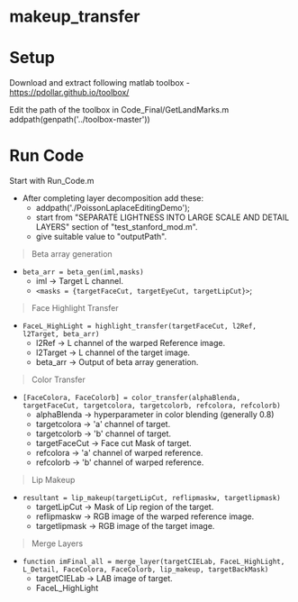 # makeup_transfer

# Setup
Download and extract following matlab toolbox - 
https://pdollar.github.io/toolbox/

Edit the path of the toolbox in Code_Final/GetLandMarks.m
addpath(genpath('../toolbox-master'))

# Run Code
Start with Run_Code.m


* After completing layer decomposition add these: 
  * addpath('./PoissonLaplaceEditingDemo'); 
  * start from "SEPARATE LIGHTNESS INTO LARGE SCALE AND DETAIL LAYERS" section of "test_stanford_mod.m".
  * give suitable value to "outputPath".


> Beta array generation
* `beta_arr = beta_gen(iml,masks)`
   * iml &#8594; Target L channel. 
   * `<masks = {targetFaceCut, targetEyeCut, targetLipCut}>`;  

> Face Highlight Transfer 
* `FaceL_HighLight = highlight_transfer(targetFaceCut, l2Ref, l2Target, beta_arr)`
  * l2Ref &#8594; L channel of the warped Reference image. 
  * l2Target &#8594; L channel of the target image. 
  * beta_arr &#8594; Output of beta array generation. 

> Color Transfer
* `[FaceColora, FaceColorb] = color_transfer(alphaBlenda, targetFaceCut, targetcolora, targetcolorb, refcolora, refcolorb)`
    * alphaBlenda &#8594; hyperparameter in color blending (generally 0.8)
    * targetcolora &#8594; 'a' channel of target. 
    * targetcolorb &#8594; 'b' channel of target.
    * targetFaceCut &#8594; Face cut Mask of target.
    * refcolora &#8594; 'a' channel of warped reference.
    * refcolorb &#8594; 'b' channel of warped reference.

> Lip Makeup 
* `resultant = lip_makeup(targetLipCut, reflipmaskw, targetlipmask)`
    * targetLipCut &#8594; Mask of Lip region of the  target. 
    * reflipmaskw &#8594; RGB image of the warped reference image.
    * targetlipmask &#8594; RGB image of the target image.

> Merge Layers
* `function imFinal_all = merge_layer(targetCIELab, FaceL_HighLight, L_Detail, FaceColora, FaceColorb, lip_makeup, targetBackMask) `
  * targetCIELab &#8594; LAB image of target.
  * FaceL_HighLight 
 
